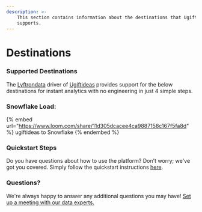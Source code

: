 ```yaml
---
description: >-
    This section contains information about the destinations that Ugiftideas
    supports.
---
```


# Destinations

### Supported Destinations

The [Lyftrondata](https://www.lyftrondata.com/) driver of [Ugiftideas](https://www.lyftrondata.com/integration/ugiftideas/) provides support for the below destinations for instant analytics with no engineering in just 4 simple steps.

### Snowflake Load:

{% embed url="https://www.loom.com/share/11d305dcacee4ca9887158c167f5fa8d" %}
ugiftideas to Snowflake
{% endembed %}

### Quickstart Steps

Do you have questions about how to use the platform? Don't worry; we've got you covered. Simply follow the quickstart instructions [here](../../../quickstart-steps.md).

### Questions? <a href="#questions" id="questions"></a>

We're always happy to answer any additional questions you may have! [Set up a meeting with our data experts.](https://www.lyftrondata.com/book-a-meeting/)

